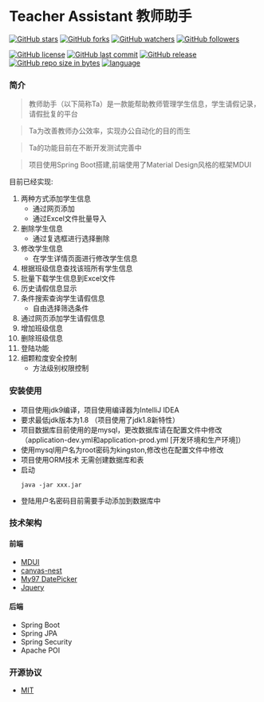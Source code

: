 # Teacher Assistant 教师助手
[![GitHub stars](https://img.shields.io/github/stars/itning/Ta.svg?style=social&label=Stars)]()
[![GitHub forks](https://img.shields.io/github/forks/itning/Ta.svg?style=social&label=Fork)]()
[![GitHub watchers](https://img.shields.io/github/watchers/itning/Ta.svg?style=social&label=Watch)]()
[![GitHub followers](https://img.shields.io/github/followers/itning.svg?style=social&label=Follow)]()

[![GitHub license](https://img.shields.io/github/license/itning/Ta.svg)](https://github.com/itning/Ta/blob/master/LICENSE)
[![GitHub last commit](https://img.shields.io/github/last-commit/itning/Ta.svg)]()
[![GitHub release](https://img.shields.io/github/release/itning/Ta.svg)]()
[![GitHub repo size in bytes](https://img.shields.io/github/repo-size/itning/Ta.svg)]()
[![language](https://img.shields.io/badge/language-JAVA-orange.svg)]()


### 简介
> 教师助手（以下简称Ta）是一款能帮助教师管理学生信息，学生请假记录，请假批复的平台

> Ta为改善教师办公效率，实现办公自动化的目的而生

> Ta的功能目前在不断开发测试完善中

> 项目使用Spring Boot搭建,前端使用了Material Design风格的框架MDUI

目前已经实现:

1. 两种方式添加学生信息
     - 通过网页添加
     - 通过Excel文件批量导入
2. 删除学生信息
     - 通过复选框进行选择删除
3. 修改学生信息
     - 在学生详情页面进行修改学生信息
4. 根据班级信息查找该班所有学生信息
5. 批量下载学生信息到Excel文件
6. 历史请假信息显示
7. 条件搜索查询学生请假信息
     - 自由选择筛选条件
8. 通过网页添加学生请假信息
9. 增加班级信息
10. 删除班级信息
11. 登陆功能
12. 细颗粒度安全控制
    - 方法级别权限控制

### 安装使用
- 项目使用jdk9编译，项目使用编译器为IntelliJ IDEA
- 要求最低jdk版本为1.8 （项目使用了jdk1.8新特性）
- 项目数据库目前使用的是mysql，更改数据库请在配置文件中修改（application-dev.yml和application-prod.yml [开发环境和生产环境]）
- 使用mysql用户名为root密码为kingston,修改也在配置文件中修改
- 项目使用ORM技术 无需创建数据库和表
- 启动
    ```
    java -jar xxx.jar
    ```
- 登陆用户名密码目前需要手动添加到数据库中
### 技术架构
#### 前端
- [MDUI](https://www.mdui.org/)
- [canvas-nest](https://github.com/hustcc/canvas-nest.js)
- [My97 DatePicker](http://www.my97.net/license.asp)
- [Jquery](https://jquery.org/)
#### 后端
- Spring Boot
- Spring JPA
- Spring Security
- Apache POI
### 开源协议
- [MIT](https://github.com/itning/Ta/blob/master/LICENSE)
